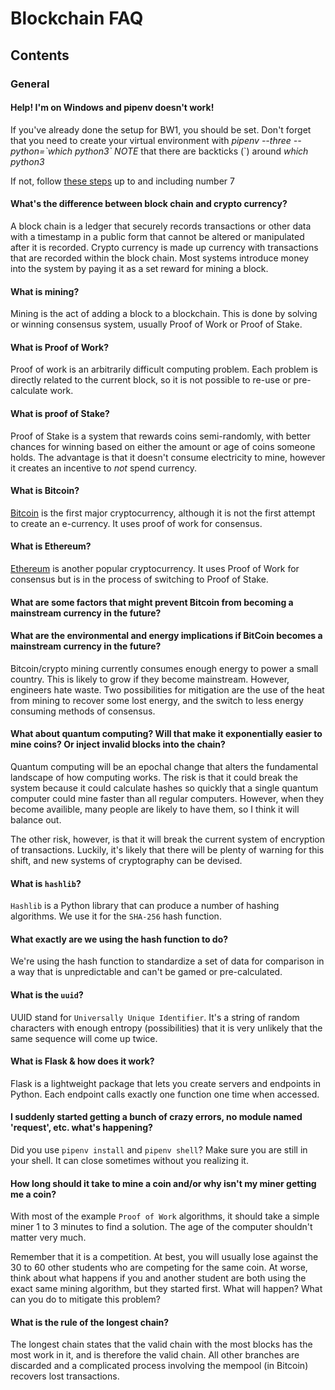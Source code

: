 # Blockchain FAQ
## Contents
### General

#### Help!  I'm on Windows and pipenv doesn't work!
If you've already done the setup for BW1, you should be set.  Don't forget that you need to create your virtual environment with _pipenv --three --python=\`which python3\`_  *NOTE* that there are backticks (\`) around *which python3*

If not, follow [these steps](https://github.com/LambdaSchool/CS-Build-Week-1/blob/master/WindowsSetup.md) up to and including number 7

#### What's the difference between block chain and crypto currency?
A block chain is a ledger that securely records transactions or other data with a timestamp in a public form that cannot be altered or manipulated after it is recorded.  Crypto currency is made up currency with transactions that are recorded within the block chain.  Most systems introduce money into the system by paying it as a set reward for mining a block.

#### What is mining?
Mining is the act of adding a block to a blockchain.  This is done by solving or winning consensus system, usually Proof of Work or Proof of Stake.  

#### What is Proof of Work?
Proof of work is an arbitrarily difficult computing problem.  Each problem is directly related to the current block, so it is not possible to re-use or pre-calculate work.

#### What is proof of Stake?
Proof of Stake is a system that rewards coins semi-randomly, with better chances for winning based on either the amount or age of coins someone holds.  The advantage is that it doesn't consume electricity to mine, however it creates an incentive to _not_ spend currency.

#### What is Bitcoin?
[Bitcoin](https://en.wikipedia.org/wiki/Bitcoin) is the first major cryptocurrency, although it is not the first attempt to create an e-currency.  It uses proof of work for consensus.

#### What is Ethereum?
[Ethereum](https://en.wikipedia.org/wiki/Ethereum) is another popular cryptocurrency.  It uses Proof of Work for consensus but is in the process of switching to Proof of Stake.

#### What are some factors that might prevent Bitcoin from becoming a mainstream currency in the future?

#### What are the environmental and energy implications if BitCoin becomes a mainstream currency in the future?
Bitcoin/crypto mining currently consumes enough energy to power a small country.  This is likely to grow if they become mainstream.  However, engineers hate waste.  Two possibilities for mitigation are the use of the heat from mining to recover some lost energy, and the switch to less energy consuming methods of consensus.

#### What about quantum computing? Will that make it exponentially easier to mine coins? Or inject invalid blocks into the chain?
Quantum computing will be an epochal change that alters the fundamental landscape of how computing works.   The risk is that it could break the system because it could calculate hashes so quickly that a single quantum computer could mine faster than all regular computers.  However, when they become availible, many people are likely to have them, so I think it will balance out.

The other risk, however, is that it will break the current system of encryption of transactions.  Luckily, it's likely that there will be plenty of warning for this shift, and new systems of cryptography can be devised.

#### What is `hashlib`?
`Hashlib` is a Python library that can produce a number of hashing algorithms.  We use it for the `SHA-256` hash function.

#### What exactly are we using the hash function to do?
We're using the hash function to standardize a set of data for comparison in a way that is unpredictable and can't be gamed or pre-calculated.

#### What is the `uuid`?
UUID stand for `Universally Unique Identifier`.  It's a string of random characters with enough entropy (possibilities) that it is very unlikely that the same sequence will come up twice.

#### What is Flask & how does it work?
Flask is a lightweight package that lets you create servers and endpoints in Python.  Each endpoint calls exactly one function one time when accessed.

#### I suddenly started getting a bunch of crazy errors, no module named 'request', etc. what's happening?
Did you use `pipenv install` and `pipenv shell`?  Make sure you are still in your shell.  It can close sometimes without you realizing it.

#### How long should it take to mine a coin and/or why isn't my miner getting me a coin?
With most of the example `Proof of Work` algorithms, it should take a simple miner 1 to 3 minutes to find a solution.  The age of the computer shouldn't matter very much.

Remember that it is a competition.  At best, you will usually lose against the 30 to 60 other students who are competing for the same coin.  At worse, think about what happens if you and another student are both using the exact same mining algorithm, but they started first.  What will happen?  What can you do to mitigate this problem?

#### What is the rule of the longest chain?
The longest chain states that the valid chain with the most blocks has the most work in it, and is therefore the valid chain.  All other branches are discarded and a complicated process involving the mempool (in Bitcoin) recovers lost transactions.



